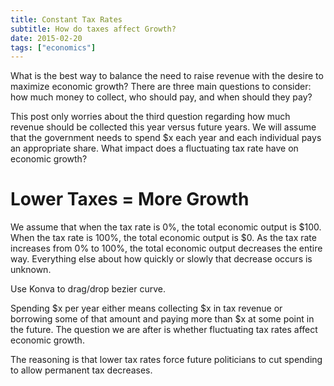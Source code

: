 ```yaml
---
title: Constant Tax Rates
subtitle: How do taxes affect Growth?
date: 2015-02-20
tags: ["economics"]
---
```


What is the best way to balance the need to raise revenue with the desire to maximize economic growth? There are three main questions to consider: how much money to collect, who should pay, and when should they pay?

This post only worries about the third question regarding how much revenue should be collected this year versus future years. We will assume that the government needs to spend $x each year and each individual pays an appropriate share. What impact does a fluctuating tax rate have on economic growth?

# Lower Taxes = More Growth

We assume that when the tax rate is 0%, the total economic output is $100. When the tax rate is 100%, the total economic output is $0. As the tax rate increases from 0% to 100%, the total economic output decreases the entire way. Everything else about how quickly or slowly that decrease occurs is unknown.

Use Konva to drag/drop bezier curve.

Spending $x per year either means collecting $x in tax revenue or borrowing some of that amount and paying more than $x at some point in the future. The question we are after is whether fluctuating tax rates affect economic growth.



The reasoning is that lower tax rates force future politicians to cut spending to allow permanent tax decreases. 







